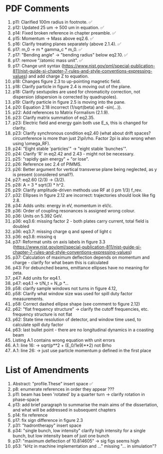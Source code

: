 # PDF Comments
1. p11: Clarified 100m radius in footnote. ✅
2. p12: Updated 25 um -> 500 um in equation. ✅
3. p14: Fixed broken reference in chapter preamble. ✅
4. p15: Momentum -> Mass above eq2.6. ✅
5. p16: Clarify treating planes separately (above 2.1.4). ✅
6. p17: m_0 -> m * gamma_c * m_0. ✅
7. p17: "Bending angle" -> "bending radius" below eq2.10. ✅
8. p17: remove "/atomic mass unit". ✅
9. p17: Change unit syntax (https://www.nist.gov/pml/special-publication-811/nist-guide-si-chapter-7-rules-and-style-conventions-expressing-values) and add charge Z to equation.
10. p18: Changes figure 2.3 to up-pointing magnetic field.
11. p18: Clarify particle in figure 2.4 is moving out of the plane.
12. p18: Clarify sextupoles are used for chromaticity correction, not dispersion (dispersion is corrected by quadrupoles).
13. p19: Clarify particle in figure 2.5 is moving into the pane.
14. p20: Equation 2.18 incorrect (1/sqrt(beta) and -sin(...)).
15. p22: Add references to Matrix Formalism (2.1.9).
16. p23: Clarify matrix summation of eq2.35.
17. p23: Electric field and energy gain both use E_s, this is changed for clarity.
18. p23: Clarify synchronous condition eq2.40 (what about drift spaces? circumference is more than just 2\pi\rho. Factor 2pi is also wrong when using \omega_RF).
19. p24: "Eight stable 'particles'" -> "eight stable 'bunches'".
20. p24: Clarify 'R' in eq2.42 and 2.43 - might not be necessary.
21. p25: "rapidly gain energy" + "or lose".
22. p26: Reference sec 2.4 of PIMMS.
23. p26: Better argument for vertical transverse plane being neglected, as y is present (considered small?).
24. p27: eq2.60 (2/3) -> (3/2).
25. p28: A = 3 * sqrt(3) * h^2.
26. p29: Clarify amplitude-driven methods use RF at (i pm 1/3) f_rev.
27. p32: Ellipses in figure 2.12 are incorrect: trajectories should look like fig 2.8.
28. p34: Adds units: energy in eV, momentum in eV/c.
29. p36: Order of coupling resonances is assigned wrong colour.
30. p36: Units on 5.392 GeV.
31. p36: eq3.6: missing factor 2 - both plates carry current, total field is doubled
32. p36: eq3.7: missing charge q and speed of light c
33. p36: eq3.8: missing q
34. p37: Reformat units on axis labels in figure 3.3 (https://www.nist.gov/pml/special-publication-811/nist-guide-si-chapter-7-rules-and-style-conventions-expressing-values)
35. p37: Calculation of maximum deflection depends on momentum and charge - clarify for what beam this is calculated
36. p43: For debunched beams, emittance ellipses have no meaning for zeta.
37. p47: Add units for eq4.1.
38. p47: eq4.1 -> t/N_t = N_p *...
39. p58: clarify sample windows not turns in figure 4.12,
40. p58: Clarify what window size was used for spill duty factor measurements.
41. p58: Correct dashed ellipse shape (see comment to figure 2.12)
42. p62: "flat frequency structure" -> clarify the cutoff frequencies, etc. frequency structure is not flat
43. p62: State time resolution of detector, and window time used, to calculate spill duty factor
44. p63: last bullet point - there are no longitudinal dynamics in a coasting beam
45. Listing A.1 contains wrong equation with unit errors
46. A.1: line 16: -> sqrt(p**2 + (E_0/1e9)**2) not Brho
47. A.1: line 26: -> just use particle momentum p defined in the first place

# List of Amendments
1. Abstract: "profile.These" insert space ✅
2. p8: enumerate references in order they appear ???
3. p11: beam has been 'rotated' by a quarter turn -> clarify rotation in phase-space
4. p13: add brief paragraph to summarise the main aims of the dissertation, and what will be addressed in subsequent chapters
5. p14: fix reference
6. p17: fix sign difference in figure 2.3
7. p31: "hadrontherapy" insert space
8. p34: "single bunch, low intensity" clarify high intensity for a single bunch, but low intensity beam of just one bunch
9. p37: "maximum deflection of 10.814605" -> sig figs seems high
10. p53: "kHz in machine implementation and ..." missing "... in simulation"?